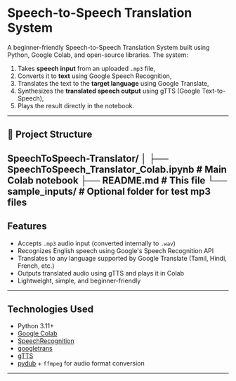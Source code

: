 # Speech-to-Speech Translation System
A beginner-friendly Speech-to-Speech Translation System built using Python, Google Colab, and open-source libraries. The system:
1. Takes **speech input** from an uploaded `.mp3` file,
2. Converts it to **text** using Google Speech Recognition,
3. Translates the text to the **target language** using Google Translate,
4. Synthesizes the **translated speech output** using gTTS (Google Text-to-Speech),
5. Plays the result directly in the notebook.

---

## 📁 Project Structure
SpeechToSpeech-Translator/
│
├── SpeechToSpeech_Translator_Colab.ipynb # Main Colab notebook
├── README.md # This file
└── sample_inputs/ # Optional folder for test mp3 files
---

## Features

- Accepts `.mp3` audio input (converted internally to `.wav`)
- Recognizes English speech using Google's Speech Recognition API
- Translates to any language supported by Google Translate (Tamil, Hindi, French, etc.)
- Outputs translated audio using gTTS and plays it in Colab
- Lightweight, simple, and beginner-friendly

---

## Technologies Used

- Python 3.11+
- [Google Colab](https://colab.research.google.com/)
- [SpeechRecognition](https://pypi.org/project/SpeechRecognition/)
- [googletrans](https://pypi.org/project/googletrans/)
- [gTTS](https://pypi.org/project/gTTS/)
- [pydub](https://pydub.com/) + `ffmpeg` for audio format conversion

---


